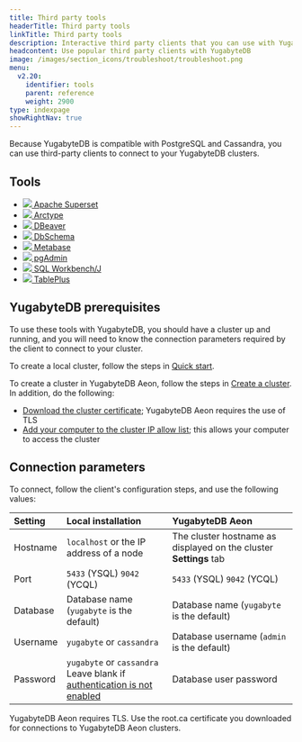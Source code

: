 ```yaml
---
title: Third party tools
headerTitle: Third party tools
linkTitle: Third party tools
description: Interactive third party clients that you can use with YugabyteDB.
headcontent: Use popular third party clients with YugabyteDB
image: /images/section_icons/troubleshoot/troubleshoot.png
menu:
  v2.20:
    identifier: tools
    parent: reference
    weight: 2900
type: indexpage
showRightNav: true
---
```


Because YugabyteDB is compatible with PostgreSQL and Cassandra, you can use third-party clients to connect to your YugabyteDB clusters.

## Tools

<ul class="nav yb-pills">

  <li>
    <a href="superset/">
      <img src="/images/develop/tools/superset/superset-icon.png">
      Apache Superset
    </a>
  </li>

  <li>
    <a href="arctype/">
      <img src="/images/develop/tools/arctype/arctype-icon.png">
      Arctype
    </a>
  </li>

  <li>
    <a href="dbeaver-ysql/">
      <img src="/images/develop/tools/dbeaver-icon.png">
      DBeaver
    </a>
  </li>

  <li>
    <a href="dbschema/">
      <img src="/images/develop/tools/dbschema/dbschema-icon.png">
      DbSchema
    </a>
  </li>

  <li>
    <a href="metabase/">
      <img src="/images/section_icons/develop/ecosystem/metabase.png">
      Metabase
    </a>
  </li>

  <li>
    <a href="pgadmin/">
      <img src="/images/develop/tools/pgadmin-icon.png">
      pgAdmin
    </a>
  </li>

  <li>
    <a href="sql-workbench/">
      <img src="/images/develop/tools/sql-workbench.png">
      SQL Workbench/J
    </a>
  </li>

  <li>
    <a href="tableplus/">
      <img src="/images/section_icons/develop/tools/tableplus.png">
      TablePlus
    </a>
  </li>

</ul>

## YugabyteDB prerequisites

To use these tools with YugabyteDB, you should have a cluster up and running, and you will need to know the connection parameters required by the client to connect to your cluster.

To create a local cluster, follow the steps in [Quick start](/preview/quick-start/).

To create a cluster in YugabyteDB Aeon, follow the steps in [Create a cluster](/preview/yugabyte-cloud/cloud-quickstart/). In addition, do the following:

- [Download the cluster certificate](/preview/yugabyte-cloud/cloud-secure-clusters/cloud-authentication/#download-your-cluster-certificate); YugabyteDB Aeon requires the use of TLS
- [Add your computer to the cluster IP allow list](/preview/yugabyte-cloud/cloud-secure-clusters/add-connections/); this allows your computer to access the cluster

## Connection parameters

To connect, follow the client's configuration steps, and use the following values:

| Setting | Local installation | YugabyteDB Aeon |
| :--- | :--- | :--- |
| Hostname | `localhost` or the IP address of a node | The cluster hostname as displayed on the cluster **Settings** tab |
| Port | `5433` (YSQL) `9042` (YCQL) | `5433` (YSQL) `9042` (YCQL) |
| Database | Database name (`yugabyte` is the default) | Database name (`yugabyte` is the default) |
| Username | `yugabyte` or `cassandra` | Database username (`admin` is the default) |
| Password | `yugabyte` or `cassandra`<br>Leave blank if [authentication is not enabled](../secure/enable-authentication/) | Database user password |

YugabyteDB Aeon requires TLS. Use the root.ca certificate you downloaded for connections to YugabyteDB Aeon clusters.

<!--
<div class="row">

  <div class="col-12 col-md-6 col-lg-12 col-xl-6">
    <a class="section-link icon-offset" href="pgadmin/">
      <div class="head">
        <img class="icon" src="/images/develop/tools/pgadmin-icon.png" aria-hidden="true" />
        <div class="title">pgAdmin</div>
      </div>
      <div class="body">
        Management tool for PostgreSQL.
      </div>
    </a>
  </div>

  <div class="col-12 col-md-6 col-lg-12 col-xl-6">
    <a class="section-link icon-offset" href="superset/">
      <div class="head">
        <img class="icon" src="/images/develop/tools/superset/superset-icon.png" aria-hidden="true" />
        <div class="title">Apache Superset</div>
      </div>
      <div class="body">
        Open-source data exploration and visualization tool.
      </div>
    </a>
  </div>

  <div class="col-12 col-md-6 col-lg-12 col-xl-6">
    <a class="section-link icon-offset" href="arctype/">
      <div class="head">
        <img class="icon" src="/images/develop/tools/arctype/arctype-icon.png" aria-hidden="true" />
        <div class="title">Arctype</div>
      </div>
      <div class="body">
        SQL client and database management tool.
      </div>
    </a>
  </div>

  <div class="col-12 col-md-6 col-lg-12 col-xl-6">
    <a class="section-link icon-offset" href="dbeaver-ysql/">
      <div class="head">
        <img class="icon" src="/images/develop/tools/dbeaver-icon.png" aria-hidden="true" />
        <div class="title">DBeaver</div>
      </div>
      <div class="body">
        Eclipse-based, multi-platform database tool.
      </div>
    </a>
  </div>

  <div class="col-12 col-md-6 col-lg-12 col-xl-6">
    <a class="section-link icon-offset" href="tableplus/">
      <div class="head">
        <img class="icon" src="/images/section_icons/develop/tools/tableplus.png" aria-hidden="true" />
        <div class="title">TablePlus</div>
      </div>
      <div class="body">
        Unified developer console for querying databases.
      </div>
    </a>
  </div>

  <div class="col-12 col-md-6 col-lg-12 col-xl-6">
    <a class="section-link icon-offset" href="dbschema/">
      <div class="head">
        <img class="icon" src="/images/develop/tools/dbschema/dbschema-icon.png" aria-hidden="true" />
        <div class="title">DbSchema</div>
      </div>
      <div class="body">
        Visual database tool for reverse-engineering schemas, editing ER diagrams, browsing data, and more.
      </div>
    </a>
  </div>

  <div class="col-12 col-md-6 col-lg-12 col-xl-6">
    <a class="section-link icon-offset" href="sql-workbench/">
      <div class="head">
        <img class="icon" src="/images/develop/tools/sql-workbench.png" aria-hidden="true" />
        <div class="title">SQL Workbench/J</div>
      </div>
      <div class="body">
        Unified developer console for querying YugabyteDB and displaying results.
      </div>
    </a>
  </div>

  <div class="col-12 col-md-6 col-lg-12 col-xl-6">
    <a class="section-link icon-offset" href="visualstudioworkbench">
      <div class="head">
        <img class="icon" src="/images/section_icons/develop/tools/cassandraworkbench.png" aria-hidden="true" />
        <div class="title">Cassandra Workbench</div>
      </div>
      <div class="body">
        Visual Studio Code extension for querying Apache Cassandra databases.
      </div>
    </a>
  </div>

</div>
-->
